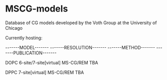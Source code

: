 # MSCG-models 
Database of CG models developed by the Voth Group at the University of Chicago

Currently hosting:

-------MODEL-------   -------RESOLUTION-------   -------METHOD------- -------PUBLICATION------- 

DOPC 		      6-site/7-site[virtual] 	 MS-CG/REM	      TBA

DPPC 		      7-site[virtual]		 MS-CG/REM	      TBA
